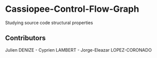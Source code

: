 # Cassiopee-Control-Flow-Graph
Studying source code structural properties

## Contributors
Julien DENIZE - Cyprien LAMBERT - Jorge-Eleazar LOPEZ-CORONADO
